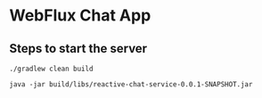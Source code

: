# WebFlux Chat App

## Steps to start the server

`./gradlew clean build`

`java -jar build/libs/reactive-chat-service-0.0.1-SNAPSHOT.jar`
